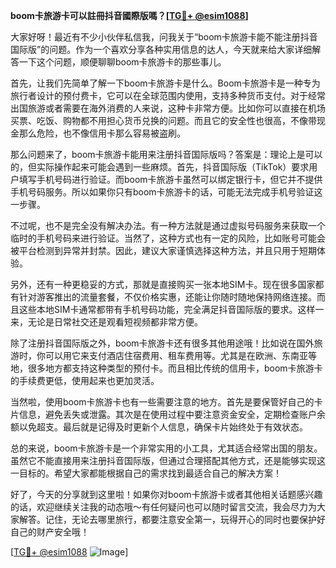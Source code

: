 **boom卡旅游卡可以註冊抖音國際版嗎？[[TG💪+ @esim1088](https://t.me/s/esim1088)]**

大家好呀！最近有不少小伙伴私信我，问我关于“boom卡旅游卡能不能注册抖音国际版”的问题。作为一个喜欢分享各种实用信息的达人，今天就来给大家详细解答一下这个问题，顺便聊聊boom卡旅游卡的那些事儿。

首先，让我们先简单了解一下boom卡旅游卡是什么。Boom卡旅游卡是一种专为旅行者设计的预付费卡，它可以在全球范围内使用，支持多种货币支付。对于经常出国旅游或者需要在海外消费的人来说，这种卡非常方便。比如你可以直接在机场买票、吃饭、购物都不用担心货币兑换的问题。而且它的安全性也很高，不像带现金那么危险，也不像信用卡那么容易被盗刷。

那么问题来了，boom卡旅游卡能用来注册抖音国际版吗？答案是：理论上是可以的，但实际操作起来可能会遇到一些麻烦。首先，抖音国际版（TikTok）要求用户填写手机号码进行验证。而boom卡旅游卡虽然可以绑定银行卡，但它并不提供手机号码服务。所以如果你只有boom卡旅游卡的话，可能无法完成手机号验证这一步骤。

不过呢，也不是完全没有解决办法。有一种方法就是通过虚拟号码服务来获取一个临时的手机号码来进行验证。当然了，这种方式也有一定的风险，比如账号可能会被平台检测到异常并封禁。因此，建议大家谨慎选择这种方法，并且只用于短期体验。

另外，还有一种更稳妥的方式，那就是直接购买一张本地SIM卡。现在很多国家都有针对游客推出的流量套餐，不仅价格实惠，还能让你随时随地保持网络连接。而且这些本地SIM卡通常都带有手机号码功能，完全满足抖音国际版的要求。这样一来，无论是日常社交还是观看短视频都非常方便。

除了注册抖音国际版之外，boom卡旅游卡还有很多其他用途哦！比如说在国外旅游时，你可以用它来支付酒店住宿费用、租车费用等。尤其是在欧洲、东南亚等地，很多地方都支持这种类型的预付卡。而且相比传统的信用卡，boom卡旅游卡的手续费更低，使用起来也更加灵活。

当然啦，使用boom卡旅游卡也有一些需要注意的地方。首先是要保管好自己的卡片信息，避免丢失或泄露。其次是在使用过程中要注意资金安全，定期检查账户余额以免超支。最后就是记得及时更新个人信息，确保卡片始终处于有效状态。

总的来说，boom卡旅游卡是一个非常实用的小工具，尤其适合经常出国的朋友。虽然它不能直接用来注册抖音国际版，但通过合理搭配其他方式，还是能够实现这一目标的。希望大家都能根据自己的需求找到最适合自己的解决方案！

好了，今天的分享就到这里啦！如果你对boom卡旅游卡或者其他相关话题感兴趣的话，欢迎继续关注我的动态哦～有任何疑问也可以随时留言交流，我会尽力为大家解答。记住，无论去哪里旅行，都要注意安全第一，玩得开心的同时也要保护好自己的财产安全哦！

[[TG💪+ @esim1088](https://t.me/s/esim1088) ![Image](https://i.postimg.cc/4NQfJmqS/Snipaste-2025-05-13-00-14-12.png)]